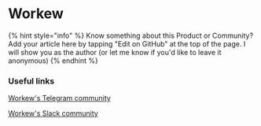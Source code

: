 # Workew

{% hint style="info" %}
Know something about this Product or Community? Add your article here by tapping "Edit on GitHub" at the top of the page. I will show you as the author \(or let me know if you'd like to leave it anonymous\)
{% endhint %}

### Useful links

[Workew's Telegram community](https://t.me/dnxchat)

[Workew's Slack community](https://bit.ly/RemoteSlack)


